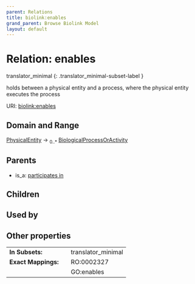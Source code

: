 ```yaml
---
parent: Relations
title: biolink:enables
grand_parent: Browse Biolink Model
layout: default
---
```


# Relation: enables

translator_minimal
{: .translator_minimal-subset-label }


holds between a physical entity and a process, where the physical entity executes the process

URI: [biolink:enables](https://w3id.org/biolink/vocab/enables)

## Domain and Range

[PhysicalEntity](PhysicalEntity.md) ->  <sub>0..*</sub> [BiologicalProcessOrActivity](BiologicalProcessOrActivity.md)

## Parents

 *  is_a: [participates in](participates_in.md)

## Children


## Used by


## Other properties

|  |  |  |
| --- | --- | --- |
| **In Subsets:** | | translator_minimal |
| **Exact Mappings:** | | RO:0002327 |
|  | | GO:enables |

